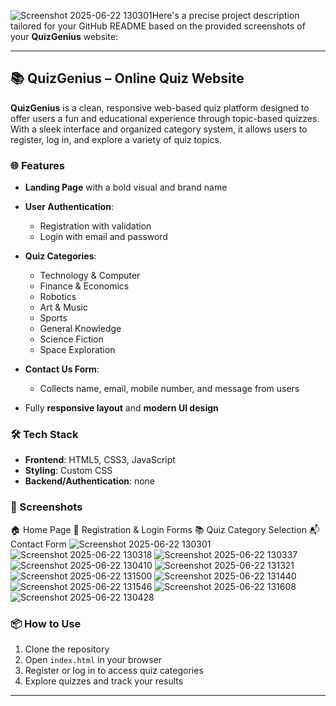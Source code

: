 ![Screenshot 2025-06-22 130301](https://github.com/user-attachments/assets/d29744c0-b3aa-4453-9c30-03fcbfbcdec1)Here's a precise project description tailored for your GitHub README based on the provided screenshots of your **QuizGenius** website:

---

## 📚 QuizGenius – Online Quiz Website

**QuizGenius** is a clean, responsive web-based quiz platform designed to offer users a fun and educational experience through topic-based quizzes. With a sleek interface and organized category system, it allows users to register, log in, and explore a variety of quiz topics.

### 🌐 Features

* **Landing Page** with a bold visual and brand name
* **User Authentication**:

  * Registration with validation
  * Login with email and password
* **Quiz Categories**:

  * Technology & Computer
  * Finance & Economics
  * Robotics
  * Art & Music
  * Sports
  * General Knowledge
  * Science Fiction
  * Space Exploration
* **Contact Us Form**:

  * Collects name, email, mobile number, and message from users
* Fully **responsive layout** and **modern UI design**

### 🛠️ Tech Stack 

* **Frontend**: HTML5, CSS3, JavaScript
* **Styling**: Custom CSS 
* **Backend/Authentication**: none

### 📸 Screenshots

  🏠 Home Page
  🔐 Registration & Login Forms
  📚 Quiz Category Selection
  📬 Contact Form
![Screenshot 2025-06-22 130301](https://github.com/user-attachments/assets/8854b733-7033-4b2f-80b8-b9707b477278)  
![Screenshot 2025-06-22 130318](https://github.com/user-attachments/assets/22f9cb2a-6273-472d-aa52-de48f1b3cc63)
![Screenshot 2025-06-22 130337](https://github.com/user-attachments/assets/1e375343-a134-49e0-9e38-9e073e1efabc)
![Screenshot 2025-06-22 130410](https://github.com/user-attachments/assets/e07d4ed7-e16e-4041-a896-dfe5864a7c74)
![Screenshot 2025-06-22 131321](https://github.com/user-attachments/assets/b15bca97-ae49-4ccd-8a19-edfd1fdda0c7)
![Screenshot 2025-06-22 131500](https://github.com/user-attachments/assets/0b887d9f-d951-4171-a330-8b588c2e3952)
![Screenshot 2025-06-22 131440](https://github.com/user-attachments/assets/e89b899a-e9e8-4d91-9ec8-9b1bfa11b906)
![Screenshot 2025-06-22 131546](https://github.com/user-attachments/assets/0b80589f-edbb-4274-a951-759b82bba110)
![Screenshot 2025-06-22 131608](https://github.com/user-attachments/assets/1f2ca27e-dae4-43eb-9da8-f104179aebc9)
![Screenshot 2025-06-22 130428](https://github.com/user-attachments/assets/345ba5c8-80e6-47e0-ad10-585f2fed6610)



### 📦 How to Use

1. Clone the repository
2. Open `index.html` in your browser
3. Register or log in to access quiz categories
4. Explore quizzes and track your results

---

